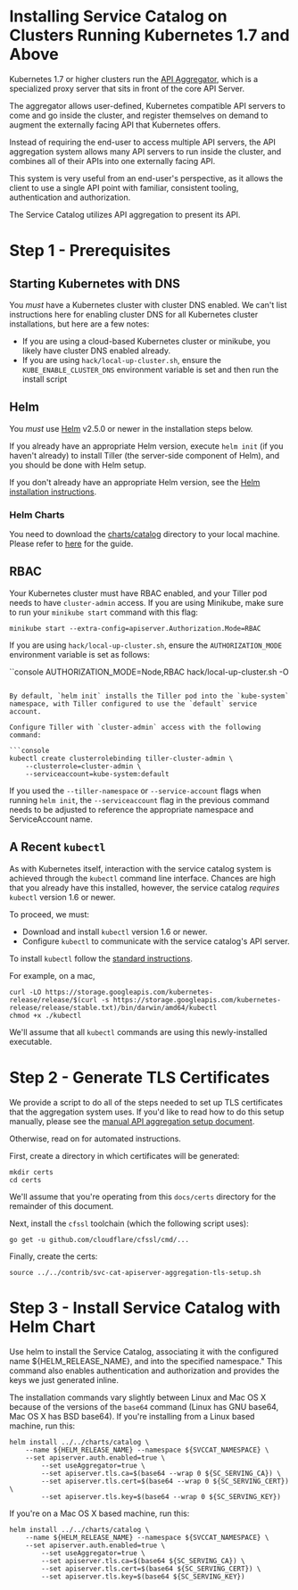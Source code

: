 # Installing Service Catalog on Clusters Running Kubernetes 1.7 and Above

Kubernetes 1.7 or higher clusters run the 
[API Aggregator](https://kubernetes.io/docs/concepts/api-extension/apiserver-aggregation/),
which is a specialized proxy server that sits in front of the core API Server.

The aggregator allows user-defined, Kubernetes compatible API servers to come 
and go inside the cluster, and register themselves on demand to augment the 
externally facing API that Kubernetes offers.

Instead of requiring the end-user to access multiple API servers, the API 
aggregation system allows many API servers to run inside the cluster, and combines
all of their APIs into one externally facing API. 

This system is very useful from an end-user's perspective, as it allows the 
client to use a single API point with familiar, consistent tooling, 
authentication and authorization.

The Service Catalog utilizes API aggregation to present its API.

# Step 1 - Prerequisites

## Starting Kubernetes with DNS

You *must* have a Kubernetes cluster with cluster DNS enabled. We can't list
instructions here for enabling cluster DNS for all Kubernetes cluster
installations, but here are a few notes:

* If you are using a cloud-based Kubernetes cluster or minikube, you likely 
have cluster DNS enabled already.
* If you are using `hack/local-up-cluster.sh`, ensure the
`KUBE_ENABLE_CLUSTER_DNS` environment variable is set and then run the install
script

## Helm

You *must* use [Helm](http://helm.sh/) v2.5.0 or newer in the installation steps
below.

If you already have an appropriate Helm version, execute `helm init` 
(if you haven't already) to install Tiller (the server-side component of Helm),
and you should be done with Helm setup.

If you don't already have an appropriate Helm version, see the
[Helm installation instructions](https://github.com/kubernetes/helm/blob/master/docs/install.md).

### Helm Charts

You need to download the
[charts/catalog](https://github.com/kubernetes-incubator/service-catalog/tree/master/charts/catalog)
directory to your local machine. Please refer to
[here](https://github.com/kubernetes-incubator/service-catalog/blob/master/docs/devguide.md#2-clone-fork-to-local-storage) 
for the guide.

## RBAC

Your Kubernetes cluster must have RBAC enabled, and your Tiller pod needs to
have `cluster-admin` access. If you are using Minikube, make sure to run
your `minikube start` command with this flag:

```console
minikube start --extra-config=apiserver.Authorization.Mode=RBAC
```
If you are using `hack/local-up-cluster.sh`, ensure the
`AUTHORIZATION_MODE` environment variable is set as follows:

``console
AUTHORIZATION_MODE=Node,RBAC hack/local-up-cluster.sh -O
```

By default, `helm init` installs the Tiller pod into the `kube-system`
namespace, with Tiller configured to use the `default` service account.

Configure Tiller with `cluster-admin` access with the following command:

```console
kubectl create clusterrolebinding tiller-cluster-admin \
    --clusterrole=cluster-admin \
    --serviceaccount=kube-system:default
```

If you used the `--tiller-namespace` or `--service-account` flags when running 
`helm init`, the `--serviceaccount` flag in the previous command needs to be 
adjusted to reference the appropriate namespace and ServiceAccount name.

## A Recent `kubectl`

As with Kubernetes itself, interaction with the service catalog system is
achieved through the `kubectl` command line interface. Chances are high that
you already have this installed, however, the service catalog *requires*
`kubectl` version 1.6 or newer.

To proceed, we must:

- Download and install `kubectl` version 1.6 or newer.
- Configure `kubectl` to communicate with the service catalog's API server.

To install `kubectl` follow the [standard instructions](https://kubernetes.io/docs/tasks/kubectl/install/).

For example, on a mac,
```console
curl -LO https://storage.googleapis.com/kubernetes-release/release/$(curl -s https://storage.googleapis.com/kubernetes-release/release/stable.txt)/bin/darwin/amd64/kubectl
chmod +x ./kubectl
```

We'll assume that all `kubectl` commands are using this newly-installed 
executable.

# Step 2 - Generate TLS Certificates

We provide a script to do all of the steps needed to set up TLS certificates
that the aggregation system uses. If you'd like to read how to do this setup
manually, please see the 
[manual API aggregation setup document](./manual-api-aggregation-setup.md).

Otherwise, read on for automated instructions.

First, create a directory in which certificates will be generated:

```console
mkdir certs
cd certs
```

We'll assume that you're operating from this `docs/certs` directory for the 
remainder of this document.

Next, install the `cfssl` toolchain (which the following script uses):

```console
go get -u github.com/cloudflare/cfssl/cmd/...
```

Finally, create the certs:

```console
source ../../contrib/svc-cat-apiserver-aggregation-tls-setup.sh
```

# Step 3 - Install Service Catalog with Helm Chart

Use helm to install the Service Catalog, associating it with the
configured name ${HELM_RELEASE_NAME}, and into the specified namespace." This
command also enables authentication and authorization and provides the
keys we just generated inline.

The installation commands vary slightly between Linux and Mac OS X because of
the versions of the `base64` command (Linux has GNU base64, Mac OS X has BSD 
base64). If you're installing from a Linux based machine, run this:

```
helm install ../../charts/catalog \
    --name ${HELM_RELEASE_NAME} --namespace ${SVCCAT_NAMESPACE} \
    --set apiserver.auth.enabled=true \
        --set useAggregator=true \
        --set apiserver.tls.ca=$(base64 --wrap 0 ${SC_SERVING_CA}) \
        --set apiserver.tls.cert=$(base64 --wrap 0 ${SC_SERVING_CERT}) \
        --set apiserver.tls.key=$(base64 --wrap 0 ${SC_SERVING_KEY})
```

If you're on a Mac OS X based machine, run this:

```
helm install ../../charts/catalog \
    --name ${HELM_RELEASE_NAME} --namespace ${SVCCAT_NAMESPACE} \
    --set apiserver.auth.enabled=true \
        --set useAggregator=true \
        --set apiserver.tls.ca=$(base64 ${SC_SERVING_CA}) \
        --set apiserver.tls.cert=$(base64 ${SC_SERVING_CERT}) \
        --set apiserver.tls.key=$(base64 ${SC_SERVING_KEY})
```
